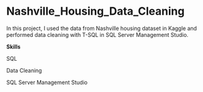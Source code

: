 # Nashville_Housing_Data_Cleaning
In this project, I used the data from Nashville housing dataset in Kaggle and performed data cleaning with T-SQL in SQL Server Management Studio.

**Skills**

SQL

Data Cleaning

SQL Server Management Studio

